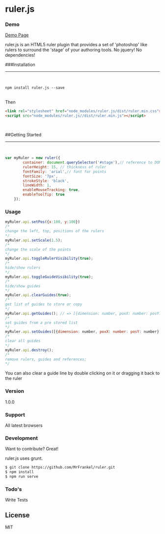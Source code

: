 ruler.js
======

### Demo
<a href="https://mrfrankel.github.io/ruler/">Demo Page</a>


ruler.js is an HTML5 ruler plugin that provides a set of 'photoshop' like rulers to surround the 'stage' of your authoring tools.
No jquery!
No dependencies!

###Installation
<hr>
<br/>

```terminal
npm install ruler.js --save
```

<br/>
Then
<br/>

```html
<link rel="stylesheet" href="node_modules/ruler.js/dist/ruler.min.css">
<script src="node_modules/ruler.js//dist/ruler.min.js"></script>
```

<br/>

##Getting Started

<hr>
<br/>

```javascript
var myRuler = new ruler({
        container: document.querySelector('#stage'),// reference to DOM element to apply rulers on
        rulerHeight: 15, // thickness of ruler
        fontFamily: 'arial',// font for points
        fontSize: '7px', 
        strokeStyle: 'black',
        lineWidth: 1,
        enableMouseTracking: true,
        enableToolTip: true
    });
```
### Usage 
```javascript
myRuler.api.setPos({x:100, y:100})
/*
change the left, top, positions of the rulers
*/
myRuler.api.setScale(1.5);
/*
change the scale of the points
*/
myRuler.api.toggleRulerVisibility(true);
/*
hide/show rulers
*/
myRuler.api.toggleGuideVisibility(true);
/*
hide/show guides
*/
myRuler.api.clearGuides(true);
/*
get list of guides to store or copy
*/
myRuler.api.getGuides(); // => [{dimension: number, poxX: number: posY: number}...]
/*
set guides from a pre stored list
*/
myRuler.api.setGuides([{dimension: number, poxX: number: posY: number}...]);
/*
clear all guides
*/
myRuler.api.destroy();
/*
remove rulers, guides and references;
*/
```


You can also clear a guide line by double clicking on it or dragging it back to the ruler



### Version
1.0.0

### Support

All latest browsers


### Development

Want to contribute? Great!

ruler.js uses grunt.
```sh
$ git clone https://github.com/MrFrankel/ruler.git
$ npm install
$ npm run serve
```

### Todo's

Write Tests


License
----

MIT


